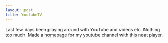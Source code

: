 ```yaml
---
layout: post
title: YoutubeTV
---
```


Last few days been playing around with YouTube and videos etc. Nothing too much. 
Made a [homepage](http://thereisalighthatnevergoesout.com/) for my youtube channel with [this](https://github.com/jakiestfu/Youtube-TV) neat player.
